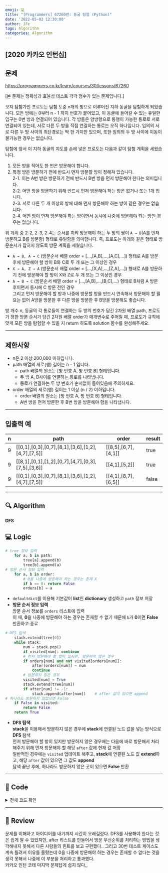 ```yaml
---
emoji: 💻
title: "[Programmers] 67260번: 동굴 탐험 (Python)"
date: '2022-05-02 12:30:00'
author: JFe
tags: Algorithm
categories: Algorithm
---
```


## [2020 카카오 인턴십]

## 문제
https://programmers.co.kr/learn/courses/30/lessons/67260

[본 문제는 정확성과 효율성 테스트 각각 점수가 있는 문제입니다.]

오지 탐험가인 프로도는 탐험 도중 n개의 방으로 이루어진 지하 동굴을 탐험하게 되었습니다. 모든 방에는 0부터 n - 1 까지 번호가 붙어있고, 이 동굴에 들어갈 수 있는 유일한 입구는 0번 방과 연결되어 있습니다. 각 방들은 양방향으로 통행이 가능한 통로로 서로 연결되어 있는데, 서로 다른 두 방을 직접 연결하는 통로는 오직 하나입니다. 임의의 서로 다른 두 방 사이의 최단경로는 딱 한 가지만 있으며, 또한 임의의 두 방 사이에 이동이 불가능한 경우는 없습니다.

탐험에 앞서 이 지하 동굴의 지도를 손에 넣은 프로도는 다음과 같이 탐험 계획을 세웠습니다.

1. 모든 방을 적어도 한 번은 방문해야 합니다.  
2. 특정 방은 방문하기 전에 반드시 먼저 방문할 방이 정해져 있습니다.  
    2-1. 이는 A번 방은 방문하기 전에 반드시 B번 방을 먼저 방문해야 한다는 의미입니다.  
    2-2. 어떤 방을 방문하기 위해 반드시 먼저 방문해야 하는 방은 없거나 또는 1개 입니다.  
    2-3. 서로 다른 두 개 이상의 방에 대해 먼저 방문해야 하는 방이 같은 경우는 없습니다.  
    2-4. 어떤 방이 먼저 방문해야 하는 방이면서 동시에 나중에 방문해야 되는 방인 경우는 없습니다.  

위 계획 중 2-2, 2-3, 2-4는 순서를 지켜 방문해야 하는 두 방의 쌍이 `A → B`(A를 먼저 방문하고 B를 방문함) 형태로 유일함을 의미합니다. 즉, 프로도는 아래와 같은 형태로 방문순서가 잡히지 않도록 방문 계획을 세웠습니다.

- `A → B, A → C` (방문순서 배열 order = [...,[A,B],...,[A,C],...]) 형태로 A를 방문 후에 방문해야 할 방이 B와 C로 두 개 또는 그 이상인 경우  
- `X → A, Z → A` (방문순서 배열 order = [...,[X,A],...,[Z,A],...]) 형태로 A를 방문하기 전에 방문해야 할 방이 X와 Z로 두 개 또는 그 이상인 경우  
- `A → B → C` (방문순서 배열 order = [...,[A,B],...,[B,C],...) 형태로 B처럼 A 방문 후이면서 동시에 C 방문 전인 경우  
그리고 먼저 방문해야 할 방과 나중에 방문할 방을 반드시 연속해서 방문해야 할 필요는 없어 A방을 방문한 후 다른 방을 방문한 후 B방을 방문해도 좋습니다.  

방 개수 n, 동굴의 각 통로들이 연결하는 두 방의 번호가 담긴 2차원 배열 path, 프로도가 정한 방문 순서가 담긴 2차원 배열 order가 매개변수로 주어질 때, 프로도가 규칙에 맞게 모든 방을 탐험할 수 있을 지 return 하도록 solution 함수를 완성해주세요.

---

## 제한사항  
- n은 2 이상 200,000 이하입니다.  
- path 배열의 세로(행) 길이는 n - 1 입니다.  
    - path 배열의 원소는 [방 번호 A, 방 번호 B] 형태입니다.  
    - 두 방 A, B사이를 연결하는 통로를 나타냅니다.  
    - 통로가 연결하는 두 방 번호가 순서없이 들어있음에 주의하세요.  
- order 배열의 세로(행) 길이는 1 이상 (n / 2) 이하입니다.  
    - order 배열의 원소는 [방 번호 A, 방 번호 B] 형태입니다.  
    - A번 방을 먼저 방문한 후 B번 방을 방문해야 함을 나타냅니다.  

---

## 입출력 예  
|n|path|order|result|
|---|---|---|---|
|9|[[0,1],[0,3],[0,7],[8,1],[3,6],[1,2],[4,7],[7,5]]|[[8,5],[6,7],[4,1]]|true|
|9|[[8,1],[0,1],[1,2],[0,7],[4,7],[0,3],[7,5],[3,6]]|[[4,1],[5,2]]|true|
|9|[[0,1],[0,3],[0,7],[8,1],[3,6],[1,2],[4,7],[7,5]]|[[4,1],[8,7],[6,5]]|false|


---

## 🔍 Algorithm
**DFS**

## 💻 Logic

```Python
# tree 정보 입력
    for a, b in path:
        tree[a].append(b)
        tree[b].append(a)
# 방문 순서 정보 입력
    for a, b in order:
        # 0을 나중에 방문해야 하는 경우는 존재 X
        if b == 0: return False
        orders[b] = a
```
- `defaultdict`를 이용해 기본값이 **list**인 **dictionary** 생성하고 `path` 정보 저장  
- **방문 순서 정보 입력**  
  방문 순서 정보를 `orders` 리스트에 입력  
  이 때, **0**을 나중에 방문해야 하는 경우는 존재할 수 없기 때문에 `b`가 **0**이면 **False** 반환하고 종료  

```Python
# DFS 탐색
    stack.extend(tree[0])
    while stack:
        num = stack.pop()
        if visited[num]: continue
        # 먼저 방문해야 할 방이 있지만, 방문하지 않은 경우
        if orders[num] and not visited[orders[num]]:
            after[orders[num]] = num
            continue
        # 방문하지 않은 경우
        visited[num] = True
        stack.extend(tree[num])
        if after[num] != -1:
            stack.append(after[num])    # after 값이 있으면 append
# 하나라도 방문하지 않았으면 False
    if False in visited:
        return False
    return True
```
- **DFS 탐색**  
  **stack**을 이용해서 방문하지 않은 경우에 **stack**에 연결된 노드 값을 넣는 방식으로 **DFS** 탐색  
  먼저 방문해야 할 방이 있지만 방문하지 않은 경우에는 다음에 바로 방문해서 처리해주기 위해 먼저 방문해야 할 해당 `after` 값에 현재 값 저장  
  일반적인 경우에는 `visited` 업데이트 해주고, **stack**에 연결된 노드 값 **extend**하고, 해당 `after` 값이 있으면 그 값도 **append**  
  탐색 끝난 후에, 하나라도 방문하지 않은 곳이 있으면 **False** 반환  


---

## 🧩 Code
<details><summary>전체 코드 확인</summary>

```Python
from collections import defaultdict
def solution(n, path, order):
    stack = []
    tree = defaultdict(list)
    orders = defaultdict(int)
    visited = [False for _ in range(n)]
    after = [-1 for _ in range(n)]
    # tree 정보 입력
    for a, b in path:
        tree[a].append(b)
        tree[b].append(a)
    # 방문 순서 정보 입력
    for a, b in order:
        # 0을 나중에 방문해야 하는 경우는 존재 X
        if b == 0: return False
        orders[b] = a
    # DFS 탐색
    stack.extend(tree[0])
    while stack:
        num = stack.pop()
        if visited[num]: continue
        # 먼저 방문해야 할 방이 있지만, 방문하지 않은 경우
        if orders[num] and not visited[orders[num]]:
            after[orders[num]] = num
            continue
        # 방문하지 않은 경우
        visited[num] = True
        stack.extend(tree[num])
        if after[num] != -1:
            stack.append(after[num])    # after 값이 있으면 append
    # 하나라도 방문하지 않았으면 False
    if False in visited:
        return False
    return True
```
</details>

---

## 📝 Review

문제를 이해하고 아이디어를 내기까지 시간이 오래걸렸다. DFS를 사용해야 한다는 것은 쉽게 알 수 있었지만, after 리스트를 만들어서 방문 우선순위를 처리하는 방법을 생각해내지 못해서 다른 사람들의 힌트를 보고 구현했다.. 그리고 30번 테스트 케이스도 계속 틀려서 이유를 몰랐는데 0을 나중에 방문해야 하는 경우는 존재할 수 없다는 것을 생각 못해서 나중에 이 부분을 처리하고 통과했다.  
카카오 인턴 코테 마지막 문제답게 쉽지 않다,,


```toc
```